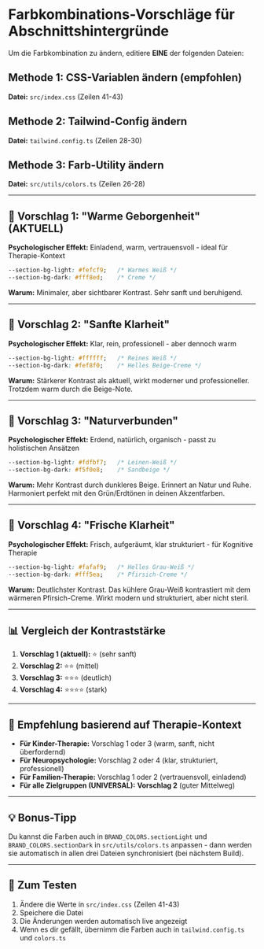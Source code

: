 # Farbkombinations-Vorschläge für Abschnittshintergründe

Um die Farbkombination zu ändern, editiere **EINE** der folgenden Dateien:

## Methode 1: CSS-Variablen ändern (empfohlen)
**Datei:** `src/index.css` (Zeilen 41-43)

## Methode 2: Tailwind-Config ändern  
**Datei:** `tailwind.config.ts` (Zeilen 28-30)

## Methode 3: Farb-Utility ändern
**Datei:** `src/utils/colors.ts` (Zeilen 26-28)

---

## 🎨 Vorschlag 1: "Warme Geborgenheit" (AKTUELL)
**Psychologischer Effekt:** Einladend, warm, vertrauensvoll - ideal für Therapie-Kontext

```css
--section-bg-light: #fefcf9;   /* Warmes Weiß */
--section-bg-dark: #fff8ed;    /* Creme */
```

**Warum:** Minimaler, aber sichtbarer Kontrast. Sehr sanft und beruhigend.

---

## 🎨 Vorschlag 2: "Sanfte Klarheit"
**Psychologischer Effekt:** Klar, rein, professionell - aber dennoch warm

```css
--section-bg-light: #ffffff;   /* Reines Weiß */
--section-bg-dark: #fef8f0;    /* Helles Beige-Creme */
```

**Warum:** Stärkerer Kontrast als aktuell, wirkt moderner und professioneller. Trotzdem warm durch die Beige-Note.

---

## 🎨 Vorschlag 3: "Naturverbunden"
**Psychologischer Effekt:** Erdend, natürlich, organisch - passt zu holistischen Ansätzen

```css
--section-bg-light: #fdfbf7;   /* Leinen-Weiß */
--section-bg-dark: #f5f0e8;    /* Sandbeige */
```

**Warum:** Mehr Kontrast durch dunkleres Beige. Erinnert an Natur und Ruhe. Harmoniert perfekt mit den Grün/Erdtönen in deinen Akzentfarben.

---

## 🎨 Vorschlag 4: "Frische Klarheit"
**Psychologischer Effekt:** Frisch, aufgeräumt, klar strukturiert - für Kognitive Therapie

```css
--section-bg-light: #fafaf9;   /* Helles Grau-Weiß */
--section-bg-dark: #fff5ea;    /* Pfirsich-Creme */
```

**Warum:** Deutlichster Kontrast. Das kühlere Grau-Weiß kontrastiert mit dem wärmeren Pfirsich-Creme. Wirkt modern und strukturiert, aber nicht steril.

---

## 📊 Vergleich der Kontraststärke

1. **Vorschlag 1 (aktuell):** ⭐ (sehr sanft)
2. **Vorschlag 2:** ⭐⭐ (mittel)
3. **Vorschlag 3:** ⭐⭐⭐ (deutlich)
4. **Vorschlag 4:** ⭐⭐⭐⭐ (stark)

---

## 🎯 Empfehlung basierend auf Therapie-Kontext

- **Für Kinder-Therapie:** Vorschlag 1 oder 3 (warm, sanft, nicht überfordernd)
- **Für Neuropsychologie:** Vorschlag 2 oder 4 (klar, strukturiert, professionell)
- **Für Familien-Therapie:** Vorschlag 1 oder 2 (vertrauensvoll, einladend)
- **Für alle Zielgruppen (UNIVERSAL):** **Vorschlag 2** (guter Mittelweg)

---

## 💡 Bonus-Tipp

Du kannst die Farben auch in `BRAND_COLORS.sectionLight` und `BRAND_COLORS.sectionDark` in `src/utils/colors.ts` anpassen - dann werden sie automatisch in allen drei Dateien synchronisiert (bei nächstem Build).

---

## 🧪 Zum Testen

1. Ändere die Werte in `src/index.css` (Zeilen 41-43)
2. Speichere die Datei
3. Die Änderungen werden automatisch live angezeigt
4. Wenn es dir gefällt, übernimm die Farben auch in `tailwind.config.ts` und `colors.ts`


